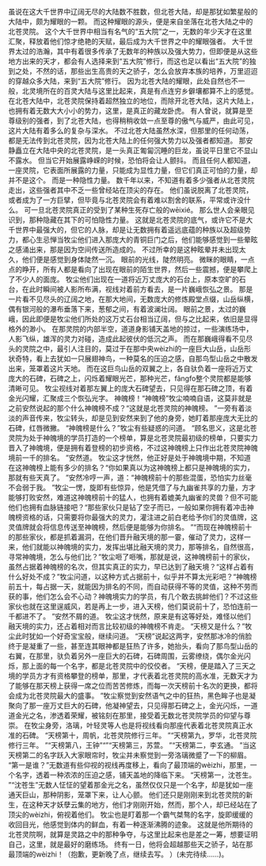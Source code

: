 虽说在这大千世界中辽阔无尽的大陆数不胜数，但北苍大陆，却是那犹如繁星般的大陆中，颇为耀眼的一颗。
而这种耀眼的源头，便是来自坐落在北苍大陆之中的北苍灵院。
这个大千世界中相当有名气的“五大院”之一，无数的年少天才在这里汇聚，释放着他们惊才绝艳的天赋，最后成为大千世界之中的耀眼强者。
大千世界太过的浩瀚，其中有着很多传承了无数年的种族以及强大势力，但即便是从这些地方出来的天才，都会有人选择来到“五大院”修行，而这也足以看出“五大院”的独到之处，不然的话，那些出生高贵的天之骄子，怎么会放弃本族的培养，万里迢迢的穿越众多大陆，来到“五大院”修行。
因为北苍大陆的耀眼，此处自然也不一般，北灵境所在的百灵大陆与这里比起来，真是有点连穷乡僻壤都算不上的感觉。
在北苍大陆中，北苍灵院保持着超然独立的地位，而除开北苍大陆，这片大陆上，也拥有着无数大大小小的势力，这里，是真正的藏龙卧虎。
有人曾说，就算是至尊级别的强者，到了北苍大陆，也得稍稍收敛一点至尊的傲气与威严，由此可见，这片大陆有着多么的复杂与深水。
不过北苍大陆虽然水深，但那里的任何动荡，都是无法传到北苍灵院，因为北苍大陆上的任何强大势力以及强者都知道。
那安静矗立在大陆中央的北苍灵院，是一头真正匍匐沉睡的巨龙，虽说平日里它不显山不露水。
但当它开始展露峥嵘的时候，恐怕将会让人颤抖。
而且任何人都知道，一座灵院，它表面所展露的力量，只能成为显性力量，但它们真正可怕的力量，却并不是这个。
而是一种隐性力量。
数千年以来，不知道有着多少强者从北苍灵院走出，这些强者其中不乏一些曾经站在顶尖的存在。
他们虽说脱离了北苍灵院，或者成为了一方巨擘，但毕竟与北苍灵院会有着难以割舍的联系，平常或许没什么。
可一旦北苍灵院真正的受到了某种生死存亡般的wēixié。
那么世人会亲眼见识到，那种隐藏在其下的可怕隐性力量。
这就是北苍灵院的底气，或许它不是大千世界中最强大的，但它的人脉，却是让无数拥有着遥远底蕴的种族以及超级势力，都心生忌惮当牧尘他们进入那庞大的青铜巨门之后，他们能够感觉到一些晕眩之感涌出来，那是因为空间传送所造成的。
不过所幸的是这种眩晕并未出现太久，他们便是感觉到身体陡然一沉。
眼前的光线，陡然明亮。
微眯的眼睛，一点点的睁开，所有人都是看向了出现在眼前的陌生世界，然后一些震撼，便是攀爬上了不少人的面庞。
牧尘他们出现在一道将近万丈庞大的石台上，原本空旷的石台，在此时瞬间被人影所布满，视线对着前方看去，是一片巍峨恢弘之景。
那是一片看不见尽头的辽阔之地，在那大地间，无数庞大的修炼殿堂点缀，山岳纵横，偶有银河般的瀑布垂落下来，葱郁之间，有着波澜壮阔。
眼前之景，太过的巍峨，因此即便是牧尘他们所处的这万丈石台相当辽阔，但与之比起来，依旧是显得格外的渺小。
在那灵院的内部半空，道道身影铺天盖地的掠过，一些演练场中，人影飞纵，雄浑的灵力对碰，造成此起彼伏的低沉之声。
而在那巍峨得看不见尽头的灵院之中，最引人注目的，莫过于在那中央wèizhi的一座巨大山岳，山岳形状奇特，看上去犹如一只展翅神鸟，一种莫名的压迫之感，自那鸟型山岳之中散发出来，笼罩着这片天地。
而在这巨鸟山岳的双翼之上，各自驮负着一座将近万丈庞大的石碑，石碑之上，闪烁着耀眼光芒，那种光芒，fǎngfo整个灵院都是能够清晰可见。
牧尘视线对着那左翼上的庞大石碑望去，只见得在那石碑之顶，有着金光闪耀，汇聚成三个恢弘光字。
神魄榜！“神魄榜”牧尘喃喃自语，这莫非就是之前安然说起的那个什么神魄榜不成？“这就是北苍灵院的神魄榜。
”一旁有着淡淡的声音传来，牧尘转头，却是见到安然来到了他的身旁，她盯着那座庞大无比的石碑，红唇微撇。
“神魄榜是什么？”牧尘有些疑惑的问道。
“顾名思义，这是北苍灵院为处于神魄境的学员打造的一个榜单，算是北苍灵院最初级的榜单，只要实力晋入了神魄境，便是拥有着登榜的初步资格，不过这神魄榜上只作出北苍灵院神魄境前一千的排名。
”安然道。
牧尘这才恍然，他正好是处于神魄境中期，不知道在这神魄榜上能有多少的排名？“你如果真以为这神魄榜上都只是神魄境的实力，那就有些天真了。
”安然冷哼一声，道：“神魄榜前十的那些混蛋，恐怕实力丝毫不会弱于我。
”牧尘一愣，旋即有些惊异，他是凭借了与九幽雀共享的力量，方才能够打败安然，难道这神魄榜前十的猛人，也拥有着媲美九幽雀的灵兽？但不可能他们也拥有血脉链接吧？“那些家伙只是钻了空子而已，一般如果你拥有着冲击神魄榜资格的话，只需要将你最强大的灵力，灌注进之前白老给予你们的灵值牌，这灵值牌就会将信息传送至神魄榜，然后便是能够为你排名。
”“而现在神魄榜前十的那些家伙，都是抓着漏洞，在他们晋升融天境的那一霎，催动了灵力，这样一来，他们就能以神魄境的实力，发挥出堪比融天境的灵力，那等排名，自然很高，寻常神魄境，怎么与他们比？”牧尘咂了咂嘴，那就是说，这神魄榜前十的家伙，虽然占据着神魄榜的名次，但其实真正的实力，早已达到了融天境？“这样占着有什么好处不成？”牧尘问道，以这种方式占据前十，似乎并不算太光彩吧？“神魄榜前五十，每占据一天，就能因为排名的不同，而自动获得不等的灵值，这种不劳而获的事，他们怎么会不心动？神魄境实力的学员，有几个敢去挑衅他们？不过这些家伙也就在这里逞威风，若是再上一步，进入天榜，他们莫说前十了，恐怕连前一千都进不了。
”安然不屑的道。
牧尘这才恍然，原来是有这等好处，难怪以他们融天境的实力，还占着相对而言比较初级的神魄榜不肯走。
“天榜又是什么？”牧尘此时犹如一个好奇宝宝般，继续问道。
“天榜”说起这两字，安然那冰冷的俏脸终于是凝重了一些，甚至连其眼神都是狂热了许多，她抬头，看向了那鸟型山岳的右翼，在那里，驮负着另外一座巨大的石碑，石碑周围，云雾缭绕，偶尔金光闪烁，那上面的每一个名字，都是北苍灵院中的佼佼者。
“天榜，便是踏入了三天之境的学员方才有资格攀登的榜单，那里，才代表着北苍灵院的高水准，无数天才为了能够在那天榜上获得一席之位而苦苦修炼，而每一次天榜前十名次的更换，都将会成为北苍灵院最大的盛事。
”牧尘察觉到安然语气之中的狂热，黑色眸子也是凝聚向了那一座万丈巨大的石碑，他凝神望去，只见得那石碑之上，金光闪烁，一道道金光之名，渗透着荣耀，被铭刻在那里，接受着无数北苍灵院学员的仰望与尊崇。
在牧尘身旁，洛璃，叶轻灵等人也是将视线看向那座代表着北苍灵院真正水准的石碑。
“天榜第十，周帆，北苍灵院修行三年。
”“天榜第九，罗华，北苍灵院修行三年。
”“天榜第八，王钟”“”“天榜第三，苏萱。
”“天榜第二，李玄通。
”当这天榜第二的名字跃入大家眼帘时，牧尘并未察觉到一旁洛璃微蹙了一下的柳眉。
“第一是谁？”无数道有些仰视的视线再度移上，看向了最顶端的wèizhi，那里，一个名字，透着一种浓浓的压迫之感，铺天盖地的降临下来。
“天榜第一，沈苍生。
”“沈苍生”无数人怔怔的望着那金光之名，虽然仅仅只是一个名字，却是犹如一座通天巨山，那种阴影，笼罩下来，让人心颤。
他们还只是刚刚来到北苍灵院的新生，在这种天才妖孽云集的地方，他们才刚刚开始，然而，那个人，却已经站在了顶尖的wèizhi，俯视着他们。
牧尘也是盯着那一个霸气桀骜的名字，旋即缓缓的收回目光，他感觉到体内的鲜血，有着一种逐渐沸腾的迹象。
这就是他所期待的北苍灵院啊，就算是灵路之中的那种争夺，与这里比起来也是差之一筹，想要证明自己，这里，就是最好的磨练场。
终有一日，他将会超越那些天之骄子，站在那最顶端的wèizhi！（抱歉，更新晚了点，继续去写。
）(未完待续……)。
